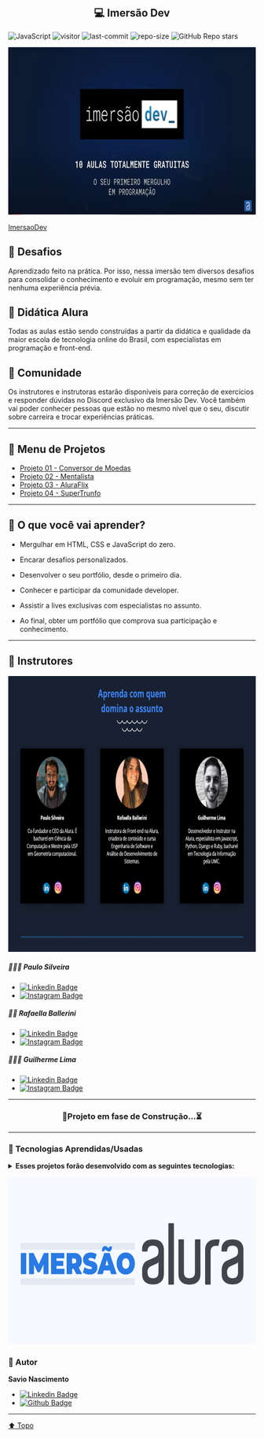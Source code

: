 <h2 align="center"> 💻 Imersão Dev  <a id="top"> </a></h2>

![JavaScript](https://img.shields.io/badge/Imersao-Dev-blue?&style=flat) ![visitor](https://visitor-badge.glitch.me/badge?page_id=savionascimentodev.ImersaoDev) ![last-commit](https://img.shields.io/github/last-commit/savionascimentodev/ImersaoDev?&color=blue) ![repo-size](https://img.shields.io/github/repo-size/savionascimentodev/ImersaoDev?&color=blue) ![GitHub Repo stars](https://img.shields.io/github/stars/savionascimentodev/ImersaoDev?style=social)

<p align="center">
 <img alt="wallpaper-imersaoAlura" src="./assets/fundo-imersao.png" height="340">
</p>

<p align="center">

[ImersaoDev](https://imersao.dev/)

</p>

## 🎯 Desafios

Aprendizado feito na prática. Por isso, nessa imersão tem diversos desafios para consolidar o conhecimento e evoluir em programação, mesmo sem ter nenhuma experiência prévia.

## 📘 Didática Alura

Todas as aulas estão sendo construídas a partir da didática e qualidade da maior escola de tecnologia online do Brasil, com especialistas em programação e front-end.

## 🤝 Comunidade

Os instrutores e instrutoras estarão disponíveis para correção de exercícios e responder dúvidas no Discord exclusivo da Imersão Dev. Você também vai poder conhecer pessoas que estão no mesmo nível que o seu, discutir sobre carreira e trocar experiências práticas.

---

## 📍 Menu de Projetos

- [Projeto 01 - Conversor de Moedas]()
- [Projeto 02 - Mentalista]()
- [Projeto 03 - AluraFlix]()
- [Projeto 04 - SuperTrunfo]()

---

## 📌 O que você vai aprender?

- Mergulhar em HTML, CSS e JavaScript do zero.

- Encarar desafios personalizados.

- Desenvolver o seu portfólio, desde o primeiro dia.

- Conhecer e participar da comunidade developer.

- Assistir a lives exclusivas com especialistas no assunto.

- Ao final, obter um portfólio que comprova sua participação e conhecimento.

---

## 👥 Instrutores

<p align="center">
 <img alt="instrutores" src="./assets/instrutores.png" height="560" >
</p>

##### 👨🏻‍💻 Paulo Silveira

- [![Linkedin Badge](https://img.shields.io/badge/-PauloSilveira-blue?style=flat-square&logo=Linkedin&logoColor=white&link=https://www.linkedin.com/savio-nascimento)](https://www.linkedin.com/in/paulosilveira/)
- [![Instagram Badge](https://img.shields.io/badge/-PauloSilveira-e4405f?style=flat-square&labelColor=f94877&logo=instagram&logoColor=white&link=https://https://www.instagram.com/savio_nascimento_/)](https://www.instagram.com/savio_nascimento_/)

##### 👩‍💻 Rafaella Ballerini

- [![Linkedin Badge](https://img.shields.io/badge/-RafaellaBallerini-blue?style=flat-square&logo=Linkedin&logoColor=white&link=https://www.linkedin.com/savio-nascimento)](https://www.linkedin.com/in/rafaella-ballerini-45875016a/)
- [![Instagram Badge](https://img.shields.io/badge/-RafaellaBallerini-e4405f?style=flat-square&labelColor=f94877&logo=instagram&logoColor=white&link=https://https://www.instagram.com/savio_nascimento_/)](https://www.instagram.com/savio_nascimento_/)

##### 👨🏻‍💻 Guilherme Lima

- [![Linkedin Badge](https://img.shields.io/badge/-GuilhermeSilva-blue?style=flat-square&logo=Linkedin&logoColor=white&link=https://www.linkedin.com/savio-nascimento)](https://www.linkedin.com/in/guilherme-lima-developer/)
- [![Instagram Badge](https://img.shields.io/badge/-GuilhermeSilva-e4405f?style=flat-square&labelColor=f94877&logo=instagram&logoColor=white&link=https://https://www.instagram.com/savio_nascimento_/)](https://www.instagram.com/savio_nascimento_/)

---

<div align="center">

### 🚧Projeto em fase de Construção...⏳

</div>

---

### 🚀 Tecnologias Aprendidas/Usadas<a id="tecnologias"></a>

<details>
<summary>
  <strong>Esses projetos forão desenvolvido com as seguintes tecnologias:</strong>
</summary>
<br>

![HTML5](https://img.shields.io/badge/HTML5-E34F26?style=flat&logo=html5&logoColor=white) ![CSS3](https://img.shields.io/badge/CSS3-1572B6?style=flat&logo=css3&logoColor=white) ![JavaScript](https://img.shields.io/badge/JavaScript-F7DF1E?style=flat&logo=javascript&logoColor=black) ![Figma](https://img.shields.io/badge/Figma-F24E1E?style=flat&logo=figma&logoColor=white)

</details>

<p align="center">
 <img alt="wallpaper-imersaoAlura" src="./assets/og-imersao-alura.1616501197.png" height="340">
</p>

### 👤 Autor <a id="autor"></a>

**Savio Nascimento**

- [![Linkedin Badge](https://img.shields.io/badge/-SavioNascimento-blue?style=flat-square&logo=Linkedin&logoColor=white&link=https://www.linkedin.com/savio-nascimento)](https://www.linkedin.com/in/savio-nascimento/)
- [![Github Badge](https://img.shields.io/badge/savionascimentodev-24292e?style=flat&logo=Github&logoColor=white&link=https://github.com/savionascimentodev)](https://github.com/savionascimentodev)

---

[⬆️ Topo](#top) <br>
